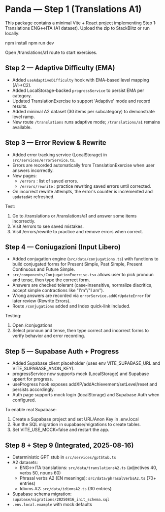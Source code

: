 Panda — Step 1 (Translations A1)
================================
This package contains a minimal Vite + React project implementing Step 1: Translations ENG↔ITA (A1 dataset).
Upload the zip to StackBlitz or run locally:

npm install
npm run dev

Open /translations/a1 route to start exercises.


Step 2 — Adaptive Difficulty (EMA)
----------------------------------
- Added `useAdaptiveDifficulty` hook with EMA-based level mapping (A1→C2).
- Added LocalStorage-backed `progressService` to persist EMA per category.
- Updated TranslationExercise to support 'Adaptive' mode and record results.
- Added minimal A2 dataset (30 items per subcategory) to demonstrate level ramp.
- New route `/translations` runs adaptive mode; `/translations/a1` remains available.


Step 3 — Error Review & Rewrite
--------------------------------
- Added error tracking service (LocalStorage) in `src/services/errorService.ts`.
- Errors are recorded automatically from TranslationExercise when user answers incorrectly.
- New pages:
  - `/errors` : list of saved errors.
  - `/errors/rewrite` : practice rewriting saved errors until corrected.
- On incorrect rewrite attempts, the error's counter is incremented and `updatedAt` refreshed.

Test:
1. Go to /translations or /translations/a1 and answer some items incorrectly.
2. Visit /errors to see saved mistakes.
3. Visit /errors/rewrite to practice and remove errors when correct.


Step 4 — Coniugazioni (Input Libero)
-----------------------------------
- Added conjugation engine (`src/data/conjugations.ts`) with functions to build conjugated forms for Present Simple, Past Simple, Present Continuous and Future Simple.
- `src/components/ConjugationExercise.tsx` allows user to pick pronoun and tense, then type the correct form.
- Answers are checked tolerant (case-insensitive, normalize diacritics, accept simple contractions like "I'm"/"I am").
- Wrong answers are recorded via `errorService.addOrUpdateError` for later review (Rewrite Errors).
- Route `/conjugations` added and Index quick-link included.

Testing:
1. Open /conjugations
2. Select pronoun and tense, then type correct and incorrect forms to verify behavior and error recording.


Step 5 — Supabase Auth + Progress
---------------------------------
- Added Supabase client placeholder (uses env VITE_SUPABASE_URL and VITE_SUPABASE_ANON_KEY).
- progressService now supports mock (LocalStorage) and Supabase upsert for progress.
- useProgress hook exposes addXP/addAchievement/setLevel/reset and persists accordingly.
- Auth page supports mock login (localStorage) and Supabase Auth when configured.

To enable real Supabase:
1. Create a Supabase project and set URL/Anon Key in .env.local
2. Run the SQL migration in supabase/migrations to create tables.
3. Set VITE_USE_MOCK=false and restart the app.

## Step 8 + Step 9 (Integrated, 2025-08-16)
- Deterministic GPT stub in `src/services/gptStub.ts`
- A2 datasets:
  - ENG↔ITA translations: `src/data/translationsA2.ts` (adjectives 40, verbs 50, nouns 60)
  - Phrasal verbs A2 (EN meanings): `src/data/phrasalVerbsA2.ts` (70+ entries)
  - Idioms A2: `src/data/idiomsA2.ts` (30 entries)
- Supabase schema migration: `supabase/migrations/20250816_init_schema.sql`
- `.env.local.example` with mock defaults
